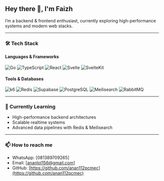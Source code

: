 ## Hey there 👋, I'm Faizh

I’m a backend & frontend enthusiast, currently exploring high-performance systems and modern web stacks.

---

### 🛠️ Tech Stack

#### Languages & Frameworks
![Go](https://img.shields.io/badge/-Golang-00ADD8?style=flat&logo=go&logoColor=white)
![TypeScript](https://img.shields.io/badge/-TypeScript-3178C6?style=flat&logo=typescript&logoColor=white)
![React](https://img.shields.io/badge/-React-61DAFB?style=flat&logo=react&logoColor=black)
![Svelte](https://img.shields.io/badge/-Svelte-FF3E00?style=flat&logo=svelte&logoColor=white)
![SvelteKit](https://img.shields.io/badge/-SvelteKit-FF3E00?style=flat&logo=svelte&logoColor=white)

#### Tools & Databases
![k6](https://img.shields.io/badge/-k6-FF6820?style=flat&logo=k6&logoColor=white)
![Redis](https://img.shields.io/badge/-Redis-DC382D?style=flat&logo=redis&logoColor=white)
![Supabase](https://img.shields.io/badge/-Supabase-3ECF8E?style=flat&logo=supabase&logoColor=white)
![PostgreSQL](https://img.shields.io/badge/-PostgreSQL-316192?style=flat&logo=postgresql&logoColor=white)
![Meilisearch](https://img.shields.io/badge/-Meilisearch-FF3E00?style=flat&logo=meilisearch&logoColor=white)
![RabbitMQ](https://img.shields.io/badge/-RabbitMQ-FF6600?style=flat&logo=rabbitmq&logoColor=white)

---

### 🌱 Currently Learning
- High-performance backend architectures
- Scalable realtime systems
- Advanced data pipelines with Redis & Meilisearch

---

### 📫 How to reach me
- WhatsApp: [081389709265]
- Email: [ananlol156@gmail.com]
- GitHub: [https://github.com/anan112pcmec](https://github.com/anan112pcmec)
